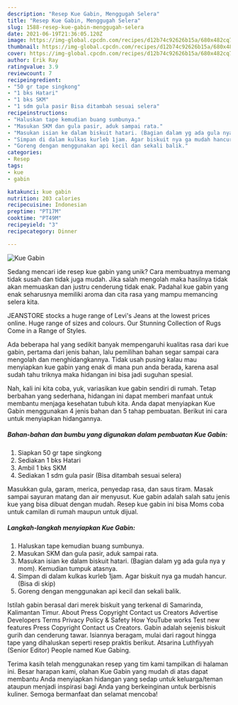```yaml
---
description: "Resep Kue Gabin, Menggugah Selera"
title: "Resep Kue Gabin, Menggugah Selera"
slug: 1588-resep-kue-gabin-menggugah-selera
date: 2021-06-19T21:36:05.120Z
image: https://img-global.cpcdn.com/recipes/d12b74c92626b15a/680x482cq70/kue-gabin-foto-resep-utama.jpg
thumbnail: https://img-global.cpcdn.com/recipes/d12b74c92626b15a/680x482cq70/kue-gabin-foto-resep-utama.jpg
cover: https://img-global.cpcdn.com/recipes/d12b74c92626b15a/680x482cq70/kue-gabin-foto-resep-utama.jpg
author: Erik Ray
ratingvalue: 3.9
reviewcount: 7
recipeingredient:
- "50 gr tape singkong"
- "1 bks Hatari"
- "1 bks SKM"
- "1 sdm gula pasir Bisa ditambah sesuai selera"
recipeinstructions:
- "Haluskan tape kemudian buang sumbunya."
- "Masukan SKM dan gula pasir, aduk sampai rata."
- "Masukan isian ke dalam biskuit hatari. (Bagian dalam yg ada gula nya y mom). Kemudian tumpuk atasnya."
- "Simpan di dalam kulkas kurleb 1jam. Agar biskuit nya ga mudah hancur. (Bisa di skip)"
- "Goreng dengan menggunakan api kecil dan sekali balik."
categories:
- Resep
tags:
- kue
- gabin

katakunci: kue gabin 
nutrition: 203 calories
recipecuisine: Indonesian
preptime: "PT17M"
cooktime: "PT49M"
recipeyield: "3"
recipecategory: Dinner

---
```



![Kue Gabin](https://img-global.cpcdn.com/recipes/d12b74c92626b15a/680x482cq70/kue-gabin-foto-resep-utama.jpg)

Sedang mencari ide resep kue gabin yang unik? Cara membuatnya memang tidak susah dan tidak juga mudah. Jika salah mengolah maka hasilnya tidak akan memuaskan dan justru cenderung tidak enak. Padahal kue gabin yang enak seharusnya memiliki aroma dan cita rasa yang mampu memancing selera kita.

JEANSTORE stocks a huge range of Levi&#39;s Jeans at the lowest prices online. Huge range of sizes and colours. Our Stunning Collection of Rugs Come in a Range of Styles.

Ada beberapa hal yang sedikit banyak mempengaruhi kualitas rasa dari kue gabin, pertama dari jenis bahan, lalu pemilihan bahan segar sampai cara mengolah dan menghidangkannya. Tidak usah pusing kalau mau menyiapkan kue gabin yang enak di mana pun anda berada, karena asal sudah tahu triknya maka hidangan ini bisa jadi suguhan spesial.


Nah, kali ini kita coba, yuk, variasikan kue gabin sendiri di rumah. Tetap berbahan yang sederhana, hidangan ini dapat memberi manfaat untuk membantu menjaga kesehatan tubuh kita. Anda dapat menyiapkan Kue Gabin menggunakan 4 jenis bahan dan 5 tahap pembuatan. Berikut ini cara untuk menyiapkan hidangannya.

<!--inarticleads1-->

##### Bahan-bahan dan bumbu yang digunakan dalam pembuatan Kue Gabin:

1. Siapkan 50 gr tape singkong
1. Sediakan 1 bks Hatari
1. Ambil 1 bks SKM
1. Sediakan 1 sdm gula pasir (Bisa ditambah sesuai selera)


Masukkan gula, garam, merica, penyedap rasa, dan saus tiram. Masak sampai sayuran matang dan air menyusut. Kue gabin adalah salah satu jenis kue yang bisa dibuat dengan mudah. Resep kue gabin ini bisa Moms coba untuk camilan di rumah maupun untuk dijual. 

<!--inarticleads2-->

##### Langkah-langkah menyiapkan Kue Gabin:

1. Haluskan tape kemudian buang sumbunya.
1. Masukan SKM dan gula pasir, aduk sampai rata.
1. Masukan isian ke dalam biskuit hatari. (Bagian dalam yg ada gula nya y mom). Kemudian tumpuk atasnya.
1. Simpan di dalam kulkas kurleb 1jam. Agar biskuit nya ga mudah hancur. (Bisa di skip)
1. Goreng dengan menggunakan api kecil dan sekali balik.


Istilah gabin berasal dari merek biskuit yang terkenal di Samarinda, Kalimantan Timur. About Press Copyright Contact us Creators Advertise Developers Terms Privacy Policy &amp; Safety How YouTube works Test new features Press Copyright Contact us Creators. Gabin adalah sejenis biskuit gurih dan cenderung tawar. Isiannya beragam, mulai dari ragout hingga tape yang dihaluskan seperti resep praktis berikut. Atsarina Luthfiyyah (Senior Editor) People named Kue Gabing. 

Terima kasih telah menggunakan resep yang tim kami tampilkan di halaman ini. Besar harapan kami, olahan Kue Gabin yang mudah di atas dapat membantu Anda menyiapkan hidangan yang sedap untuk keluarga/teman ataupun menjadi inspirasi bagi Anda yang berkeinginan untuk berbisnis kuliner. Semoga bermanfaat dan selamat mencoba!
